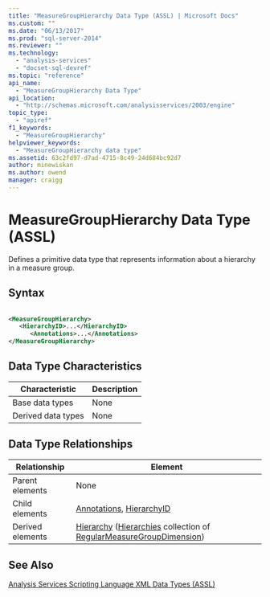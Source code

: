 ```yaml
---
title: "MeasureGroupHierarchy Data Type (ASSL) | Microsoft Docs"
ms.custom: ""
ms.date: "06/13/2017"
ms.prod: "sql-server-2014"
ms.reviewer: ""
ms.technology: 
  - "analysis-services"
  - "docset-sql-devref"
ms.topic: "reference"
api_name: 
  - "MeasureGroupHierarchy Data Type"
api_location: 
  - "http://schemas.microsoft.com/analysisservices/2003/engine"
topic_type: 
  - "apiref"
f1_keywords: 
  - "MeasureGroupHierarchy"
helpviewer_keywords: 
  - "MeasureGroupHierarchy data type"
ms.assetid: 63c2fd97-d7ad-4715-8c49-24d684bc92d7
author: minewiskan
ms.author: owend
manager: craigg
---
```

# MeasureGroupHierarchy Data Type (ASSL)
  Defines a primitive data type that represents information about a hierarchy in a measure group.  
  
## Syntax  
  
```xml  
  
<MeasureGroupHierarchy>  
   <HierarchyID>...</HierarchyID>  
      <Annotations>...</Annotations>  
</MeasureGroupHierarchy>  
```  
  
## Data Type Characteristics  
  
|Characteristic|Description|  
|--------------------|-----------------|  
|Base data types|None|  
|Derived data types|None|  
  
## Data Type Relationships  
  
|Relationship|Element|  
|------------------|-------------|  
|Parent elements|None|  
|Child elements|[Annotations](../collections/annotations-element-assl.md), [HierarchyID](../properties/id-element-assl.md)|  
|Derived elements|[Hierarchy](../objects/hierarchy-element-assl.md) ([Hierarchies](../collections/hierarchies-element-assl.md) collection of [RegularMeasureGroupDimension](dimension-data-type-assl.md))|  
  
## See Also  
 [Analysis Services Scripting Language XML Data Types &#40;ASSL&#41;](analysis-services-scripting-language-xml-data-types-assl.md)  
  
  
